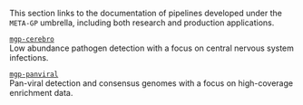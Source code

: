 This section links to the documentation of pipelines developed under the `META-GP` umbrella, including both research and production applications.

[`mgp-cerebro`](workflows/mgp-cerebro.md)  
Low abundance pathogen detection with a focus on central nervous system infections.

[`mgp-panviral`](workflows/mgp-cerebro.md)  
Pan-viral detection and consensus genomes with a focus on high-coverage enrichment data.  
